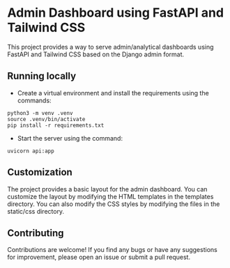 # Admin Dashboard using FastAPI and Tailwind CSS

This project provides a way to serve admin/analytical dashboards using FastAPI and Tailwind CSS based on the Django admin format.

## Running locally
- Create a virtual environment and install the requirements using the commands:
```
python3 -m venv .venv
source .venv/bin/activate
pip install -r requirements.txt
```
- Start the server using the command:
```
uvicorn api:app
```

## Customization

The project provides a basic layout for the admin dashboard. You can customize the layout by modifying the HTML templates in the templates directory. You can also modify the CSS styles by modifying the files in the static/css directory.

## Contributing

Contributions are welcome! If you find any bugs or have any suggestions for improvement, please open an issue or submit a pull request.